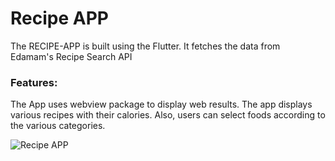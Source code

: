 # Recipe APP




The RECIPE-APP is built using the Flutter. It fetches the data
from Edamam's Recipe Search API 
### Features:

The App uses webview package to display web results.
The app displays various recipes with their calories.
Also, users can select foods according to the various
categories.




![Recipe APP](https://user-images.githubusercontent.com/54689199/127342639-a2dc1798-82b3-4ae9-9598-02ca174cff55.gif)


